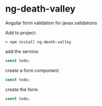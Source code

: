 # ng-death-valley

Angular form validation for javax.validations

Add to project:
```
> npm install ng-death-valley
```

add the service:
```typescript
const todo;
```
create a form component:
```typescript
const todo;

```

create the form:
```typescript
const todo;

```